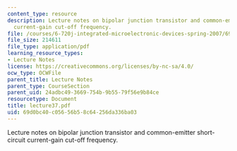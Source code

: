 ```yaml
---
content_type: resource
description: Lecture notes on bipolar junction transistor and common-emitter short-circuit
  current-gain cut-off frequency.
file: /courses/6-720j-integrated-microelectronic-devices-spring-2007/69d0bc40c05656b58c64256da336ba03_lecture37.pdf
file_size: 214611
file_type: application/pdf
learning_resource_types:
- Lecture Notes
license: https://creativecommons.org/licenses/by-nc-sa/4.0/
ocw_type: OCWFile
parent_title: Lecture Notes
parent_type: CourseSection
parent_uid: 24adbc49-3669-754b-9b55-79f56e9b84ce
resourcetype: Document
title: lecture37.pdf
uid: 69d0bc40-c056-56b5-8c64-256da336ba03
---
```

Lecture notes on bipolar junction transistor and common-emitter short-circuit current-gain cut-off frequency.